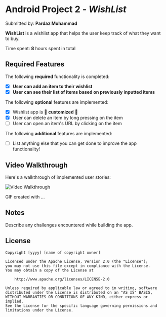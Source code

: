 # Android Project 2 - *WishList*

Submitted by: **Pardaz Mohammad**

**WishList** is a wishlist app that helps the user keep track of what they want to buy.

Time spent: **8** hours spent in total

## Required Features

The following **required** functionality is completed:

- [x] **User can add an item to their wishlist**
- [x] **User can see their list of items based on previously inputted items**

The following **optional** features are implemented:

- [x] Wishlist app is 🎨 **customized** 🎨
- [x] User can delete an item by long pressing on the item
- [ ] User can open an item's URL by clicking on the item

The following **additional** features are implemented:

* [ ] List anything else that you can get done to improve the app functionality!

## Video Walkthrough

Here's a walkthrough of implemented user stories:

<img src='http://i.imgur.com/link/to/your/gif/file.gif](https://submissions.us-east-1.linodeobjects.com/and102/wFVOxW5J.gif' title='Video Walkthrough' width='' alt='Video Walkthrough' />

<!-- Replace this with whatever GIF tool you used! -->
GIF created with ...  
<!-- Recommended tools:
[Kap](https://getkap.co/) for macOS
[ScreenToGif](https://www.screentogif.com/) for Windows
[peek](https://github.com/phw/peek) for Linux. -->

## Notes

Describe any challenges encountered while building the app.

## License

    Copyright [yyyy] [name of copyright owner]

    Licensed under the Apache License, Version 2.0 (the "License");
    you may not use this file except in compliance with the License.
    You may obtain a copy of the License at

        http://www.apache.org/licenses/LICENSE-2.0

    Unless required by applicable law or agreed to in writing, software
    distributed under the License is distributed on an "AS IS" BASIS,
    WITHOUT WARRANTIES OR CONDITIONS OF ANY KIND, either express or implied.
    See the License for the specific language governing permissions and
    limitations under the License.
